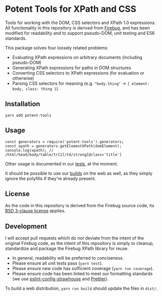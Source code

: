 Potent Tools for XPath and CSS
==============================

Tools for working with the DOM, CSS selectors and XPath 1.0 expressions. All functionality in this repository is derived from [Firebug](https://raw.githubusercontent.com/firebug/firebug/master/extension/content/firebug/lib/xpath.js), and has been modified for readability and to support pseudo-DOM, unit testing and ES6 standards.

This package solves four loosely related problems:
- Evaluating XPath expressions on arbitrary documents (including pseudo-DOM)
- Generating XPath expressions for paths in DOM structures
- Converting CSS selectors to XPath expressions (for evaluation or otherwise)
- Parsing CSS selectors for meaning (e.g. `"body.thing"` -> `{ element: body, class: thing }`).

Installation
------------
`yarn add potent-tools`

Usage
-----

```
const generators = require('potent-tools').generators;
const xpath = generators.getElementXPath(domElement);
console.log(xpath); // /html/head/body/table/tr[2]/td/strong[@class='title']
```

Other usage is documented in our [tests](test), at the moment.

It should be possible to use our [builds](dist) on the web as well, as they simply ignore the polyfills if they're already present.

License
-------

As the code in this repository is derived from the Firebug source code, its [BSD 3-clause license](https://github.com/firebug/firebug/blob/master/extension/license.txt) applies.

Development
-----------

I will accept pull requests which do not deviate from the intent of the original Firebug code, as the intent of this repository is simply to cleanup, standardize and package the Firebug XPath library for reuse. 

- In general, readability will be preferred to conciseness. 
- Please ensure all unit tests pass (`yarn test`).
- Please ensure new code has sufficient coverage (`yarn run coverage`).
- Please ensure code has been linted to meet our formatting standards (we use [eslint-config-strawhouse](https://www.npmjs.com/package/eslint-config-strawhouse) and [Prettier](https://github.com/prettier/prettier)).

To build a web distribution, `yarn run build` should update the files in `dist/`.
